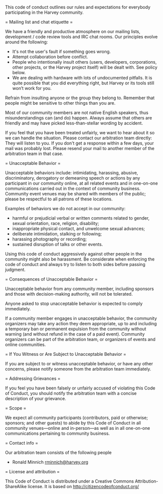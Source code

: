 This code of conduct outlines our rules and expectations for everybody participating in the Harvey community.


= Mailing list and chat etiquette =

We have a friendly and productive atmosphere on our mailing lists, development / code review tools and IRC chat rooms. Our principles evolve around the following:

* It's not the user's fault if something goes wrong.
* Attempt collaboration before conflict.
* People who intentionally insult others (users, developers, corporations, other projects, or the Harvey project itself) will be dealt with. See policy below.
* We are dealing with hardware with lots of undocumented pitfalls. It is quite possible that you did everything right, but Harvey or its tools still won’t work for you.

Refrain from insulting anyone or the group they belong to. Remember that people might be sensitive to other things than you are.

Most of our community members are not native English speakers, thus misunderstandings can (and do) happen. Always assume that others are friendly and may have picked less-than-stellar wording by accident.

If you feel that you have been treated unfairly, we want to hear about it so we can handle the situation. Please contact our arbitration team directly: They will listen to you. If you don't get a response within a few days, your mail was probably lost. Please resend your mail to another member of the arbitration team in that case.


= Unacceptable Behavior =

Unacceptable behaviors include: intimidating, harassing, abusive, discriminatory, derogatory or demeaning speech or actions by any participant in our community online, at all related events and in one-on-one communications carried out in the context of community business. Community event venues may be shared with members of the public; please be respectful to all patrons of these locations.

Examples of behaviors we do not accept in our community: 

* harmful or prejudicial verbal or written comments related to gender, sexual orientation, race, religion, disability;
* inappropriate physical contact, and unwelcome sexual advances;
* deliberate intimidation, stalking or following;
* harassing photography or recording;
* sustained disruption of talks or other events.

Using this code of conduct aggressively against other people in the community might also be harassment. Be considerate when enforcing the code of conduct and always try to listen to both sides before passing judgment.

= Consequences of Unacceptable Behavior =

Unacceptable behavior from any community member, including sponsors and those with decision-making authority, will not be tolerated.

Anyone asked to stop unacceptable behavior is expected to comply immediately.

If a community member engages in unacceptable behavior, the community organizers may take any action they deem appropriate, up to and including a temporary ban or permanent expulsion from the community without warning (and without refund in the case of a paid event). Community organizers can be part of the arbitration team, or organizers of events and online communities.

= If You Witness or Are Subject to Unacceptable Behavior =

If you are subject to or witness unacceptable behavior, or have any other concerns, please notify someone from the arbitration team immediately.


= Addressing Grievances =

If you feel you have been falsely or unfairly accused of violating this Code of Conduct, you should notify the arbitration team with a concise description of your grievance.


= Scope =

We expect all community participants (contributors, paid or otherwise; sponsors; and other guests) to abide by this Code of Conduct in all community venues—online and in-person—as well as in all one-on-one communications pertaining to community business.


= Contact info =

Our arbitration team consists of the following people
* Ronald Minnich <rminnich@harvey.org>


= License and attribution =

This Code of Conduct is distributed under a Creative Commons Attribution-ShareAlike license. It is based on http://citizencodeofconduct.org/

